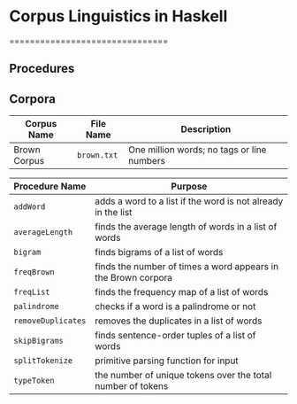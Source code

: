 # Corpus Linguistics in Haskell
===============================

Procedures
----------

Corpora
-------

| **Corpus Name** | File Name    | Description                             |
| -------------   | ------------ | --------------------------------------- |
| Brown Corpus    | `brown.txt`  | One million words; no tags or line numbers |

| **Procedure Name** | Purpose                            | 
| ------------------ | ---------------------------------- | 
| `addWord`          | adds a word to a list if the word is not already in the list |
| `averageLength`    | finds the average length of words in a list of words |
| `bigram`           | finds bigrams of a list of words |
| `freqBrown`        | finds the number of times a word appears in the Brown corpora |
| `freqList`         | finds the frequency map of a list of words |
| `palindrome`       | checks if a word is a palindrome or not |
| `removeDuplicates` | removes the duplicates in a list of words |
| `skipBigrams`      | finds sentence-order tuples of a list of words |
| `splitTokenize`    | primitive parsing function for input |
| `typeToken`        | the number of unique tokens over the total number of tokens |
